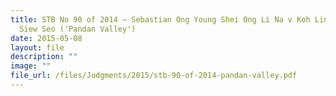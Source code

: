 ```yaml
---
title: STB No 90 of 2014 – Sebastian Ong Young Shei Ong Li Na v Koh Lin Kee Ong
  Siew Seo ('Pandan Valley')
date: 2015-05-08
layout: file
description: ""
image: ""
file_url: /files/Judgments/2015/stb-90-of-2014-pandan-valley.pdf
---
```

